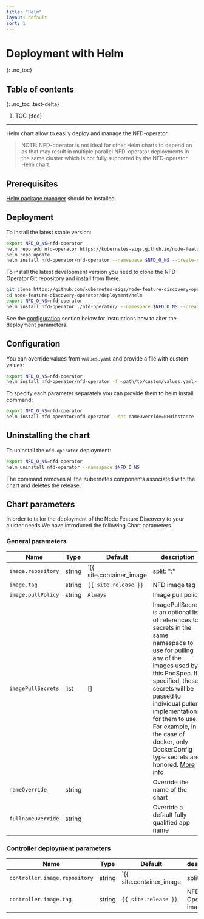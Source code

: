 ```yaml
---
title: "Helm"
layout: default
sort: 1
---
```


# Deployment with Helm

{: .no_toc}

## Table of contents

{: .no_toc .text-delta}

1. TOC
{:toc}

---

Helm chart allow to easily deploy and manage the NFD-operator.

> NOTE: NFD-operator is not ideal for other Helm charts to depend on as that
> may result in multiple parallel NFD-operator deployments in the same cluster
> which is not fully supported by the NFD-operator Helm chart.

## Prerequisites

[Helm package manager](https://helm.sh/) should be installed.

## Deployment

To install the latest stable version:

```bash
export NFD_O_NS=nfd-operator
helm repo add nfd-operator https://kubernetes-sigs.github.io/node-feature-discovery-operator/charts
helm repo update
helm install nfd-operator/nfd-operator --namespace $NFD_O_NS --create-namespace --generate-name
```

To install the latest development version you need to clone the NFD-Operator Git
repository and install from there.

```bash
git clone https://github.com/kubernetes-sigs/node-feature-discovery-operator/
cd node-feature-discovery-operator/deployment/helm
export NFD_O_NS=nfd-operator
helm install nfd-operator ./nfd-operator/ --namespace $NFD_O_NS --create-namespace
```

See the [configuration](#configuration) section below for instructions how to
alter the deployment parameters.

## Configuration

You can override values from `values.yaml` and provide a file with custom values:

```bash
export NFD_O_NS=nfd-operator
helm install nfd-operator/nfd-operator -f <path/to/custom/values.yaml> --namespace $NFD_O_NS --create-namespace
```

To specify each parameter separately you can provide them to helm install command:

```bash
export NFD_O_NS=nfd-operator
helm install nfd-operator/nfd-operator --set nameOverride=NFDinstance --namespace $NFD_O_NS --create-namespace
```

## Uninstalling the chart

To uninstall the `nfd-operator` deployment:

```bash
export NFD_O_NS=nfd-operator
helm uninstall nfd-operator --namespace $NFD_O_NS
```

The command removes all the Kubernetes components associated with the chart and
deletes the release.

## Chart parameters

In order to tailor the deployment of the Node Feature Discovery to your cluster needs
We have introduced the following Chart parameters.

### General parameters

| Name | Type | Default | description |
| ---- | ---- | ------- | ----------- |
| `image.repository` | string | `{{ site.container_image | split: ":" | first }}` | NFD image repository |
| `image.tag` | string | `{{ site.release }}` | NFD image tag |
| `image.pullPolicy` | string | `Always` | Image pull policy |
| `imagePullSecrets` | list | [] | ImagePullSecrets is an optional list of references to secrets in the same namespace to use for pulling any of the images used by this PodSpec. If specified, these secrets will be passed to individual puller implementations for them to use. For example, in the case of docker, only DockerConfig type secrets are honored. [More info](https://kubernetes.io/docs/concepts/containers/images#specifying-imagepullsecrets-on-a-pod) |
| `nameOverride` | string |  | Override the name of the chart |
| `fullnameOverride` | string |  | Override a default fully qualified app name |

### Controller deployment parameters

| Name | Type | Default | description |
| ---- | ---- | ------- | ----------- |
| `controller.image.repository` | string | `{{ site.container_image | split: ":" | first }}` | NFD-Operator image repository |
| `controller.image.tag` | string | `{{ site.release }}` | NFD-Operator image tag |

[rbac]: https://kubernetes.io/docs/reference/access-authn-authz/rbac/

